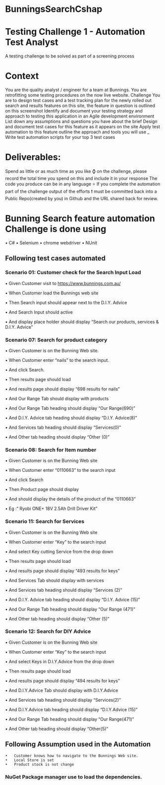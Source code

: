 # BunningsSearchCshap


# Testing Challenge 1 - Automation Test Analyst
A testing challenge to be solved as part of a screening process

# Context
You are the quality analyst / engineer for a team at Bunnings.
You are retrofitting some testing procedures on the now live website.
Challenge
You are to design test cases and a test tracking plan for the newly rolled out search and results features on this site, the feature in question is outlined on this screenshot
Identify and document your testing strategy and approach to testing this application in an Agile development environment
List down any assumptions and questions you have about the brief
Design and document test cases for this feature as it appears on the site
Apply test automation to this feature outline the approach and tools you will use _
Write test automation scripts for your top 3 test cases
# Deliverables:
Spend as little or as much time as you like ⌚ on the challenge, please record the total time you spend on this and include it in your response
The code you produce can be in any language ⭐
If you complete the automation part of the challenge output of the efforts ❗ must be committed back into a Public Repo(created by you) in Github and the URL shared back for review.

# Bunning Search feature automation Challenge is done using 
•	C#
•	Selenium
•	chrome webdriver
•	NUnit
	
## Following test cases automated 
  
### Scenario 01: Customer check for the Search Input Load

•	Given Customer visit to https://www.bunnings.com.au/

•	When Customer load the Bunnings web site

•	Then Search input should appear next to the D.I.Y. Advice

•	And Search Input should active

•	And display place holder should display “Search our products, services & D.I.Y. Advice”

 

  ### Scenario 07: Search for product category

•	Given Customer is on the Bunning Web site.

•	When Customer enter “nails” to the search input.

•	And click Search.

•	Then results page should load

•	And results page should display “698 results for nails” 

•	And Our Range Tab should display with products

•	And  Our Range Tab heading should display  “Our Range(690)”

•	And D.I.Y. Advice tab heading should display “D.I.Y. Advice(8)”

•	And Services tab heading should display “Services(0)”

•	And Other tab heading should display “Other (0)”

### Scenario 08: Search for Item number

•	Given Customer is on the Bunning Web site

•	When Customer enter “0110663” to the search input

•	And click Search

•	Then Product page should display

•	And should display the details of the product of the “0110663” 

•	Eg :“ Ryobi ONE+ 18V 2.5Ah Drill Driver Kit”



### Scenario 11: Search for Services

•	Given Customer is on the Bunning Web site

•	When Customer enter “Key” to the search input

•	And select Key cutting Service from the drop down

•	Then results page should load

•	And results page should display “493 results for keys” 

•	And Services Tab should display with services

•	And Services tab heading should display “Services (2)”

•	And D.I.Y. Advice tab heading should display “D.I.Y. Advice (15)”

•	And Our Range Tab heading should display “Our Range (471)”

•	And Other tab heading should display “Other (5)”



### Scenario 12: Search for DIY Advice

•	Given Customer is on the Bunning Web site

•	When Customer enter “Key” to the search input

•	And select Keys in D.I.Y.Advice from the drop down

•	Then results page should load

•	And results page should display “494 results for keys” 

•	And D.I.Y.Advice Tab should display with D.I.Y.Advice

•	And Services tab heading should display “Services(2)”

•	And D.I.Y.Advice tab heading should display “D.I.Y.Advice (15)”

•	And Our Range Tab heading should display “Our Range(471)”

•	And Other tab heading should display “Other(5)”

 
  ## Following Assumption used in the Automation
    •	Customer knows how to navigate to the Bunnings Web site.
    •	Local Store is set
    •	Product stock is not change
    
  ### NuGet Package manager use to load the dependencies.

